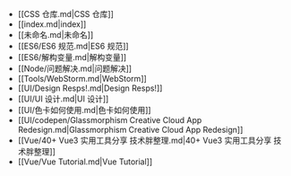- [[CSS 仓库.md|CSS 仓库]]
- [[index.md|index]]
- [[未命名.md|未命名]]
- [[ES6/ES6 规范.md|ES6 规范]]
- [[ES6/解构变量.md|解构变量]]
- [[Node/问题解决.md|问题解决]]
- [[Tools/WebStorm.md|WebStorm]]
- [[UI/Design Resps!.md|Design Resps!]]
- [[UI/UI 设计.md|UI 设计]]
- [[UI/色卡如何使用.md|色卡如何使用]]
- [[UI/codepen/Glassmorphism Creative Cloud App Redesign.md|Glassmorphism Creative Cloud App Redesign]]
- [[Vue/40+ Vue3 实用工具分享  技术胖整理.md|40+ Vue3 实用工具分享  技术胖整理]]
- [[Vue/Vue Tutorial.md|Vue Tutorial]]

